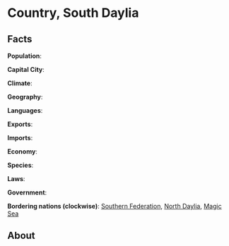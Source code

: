 # Country, South Daylia
## Facts
**Population**: 

**Capital City**: 

**Climate**: 

**Geography**: 

**Languages**:

**Exports**: 

**Imports**: 

**Economy**: 

**Species**: 

**Laws**: 

**Government**: 

**Bordering nations (clockwise)**: [Southern Federation](southern_federation.md), [North Daylia](north_daylia.md), [Magic Sea](magic_sea.md)

## About
